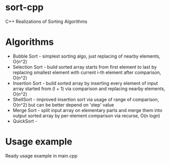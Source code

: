 # sort-cpp
C++ Realizations of Sorting Algorithms

# Algorithms
* Bubble Sort - simplest sorting algo, just replacing of nearby elements, O(n^2)
* Selection Sort - build sorted array starts from first element to last by replacing smallest element with current i-th element after comparison, O(n^2)
* Insertion Sort - build sorted array by inserting every element of input array started from (l + 1) via comparison and replacing nearby elements, O(n^2)
* ShellSort - improved insertion sort via usage of range of comparison, O(n^2) but can be better depend on 'step' value
* Merge Sort - split input array on elementary parts and merge them into output sorted array by per-element comparison via recurse, O(n logn)
* QuickSort - 

# Usage example
Ready usage example in main.cpp
